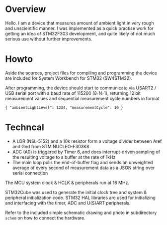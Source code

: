 # Overview

Hello. I am a device that measures amount of ambient light in very rough and unscientific manner. I was implemented as a quick practise work for getting an idea of STM32F303 development, and quite likely of not much serious use without further improvements.


# Howto

Aside the sources, project files for compiling and programming the device are included for System Workbench for STM32 (SW4STM32).

After programming, the device should start to communicate via USART2 / USB serial port with a baud rate of 115200 (8-N-1), returning 12 bit measurement values and sequential measurement cycle numbers in format

`{ "ambientLightLevel": 1234, "measurementCycle": 10 }`


# Techncal

 - A LDR (NSL-5152) and a 10k resistor form a voltage divider between Aref and 
 Gnd from STM NUCLEO-F303K8
 - ADC (A0) is triggered by Timer 6, and does interrupt-driven sampling of the 
 resulting voltage to a buffer at the rate of 1kHz
 - The main loop polls the end-of-buffer flag and sends an unweighted average 
 of every second of measurement data as a JSON string over serial connection

The MCU system clock & HCLK & peripherals run at 16 MHz.

STM32Cube was used to generate the initial clock tree and system & peripheral initialization code. STM32 HAL libraries are used for initializing and interfacing with the timer, ADC and U(S)ART peripherals.

Refer to the included simple schematic drawing and photo in subdirectory `schem` on how to connect the hardware.
